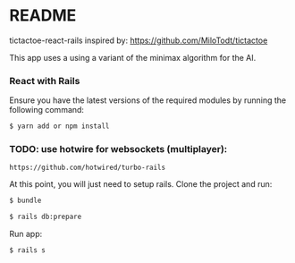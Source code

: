# 

# README

tictactoe-react-rails inspired by: https://github.com/MiloTodt/tictactoe


This app uses a using a variant of the minimax algorithm for the AI.

### React with Rails

Ensure you have the latest versions of the required modules by running the following command:

```bash
$ yarn add or npm install
```

### TODO: use hotwire for websockets (multiplayer):

```
https://github.com/hotwired/turbo-rails
```

At this point, you will just need to setup rails. Clone the project and run:

```bash
$ bundle
```
```bash
$ rails db:prepare
```

Run app:

```bash
$ rails s
```


